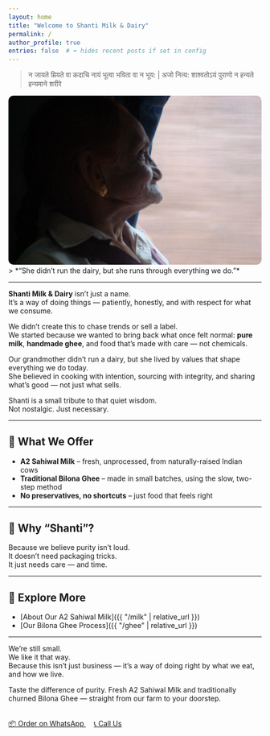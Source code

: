 ```yaml
---
layout: home
title: "Welcome to Shanti Milk & Dairy"
permalink: /
author_profile: true
entries: false  # ⬅️ hides recent posts if set in config
---
```

> न जायते म्रियते वा कदाचि नायं भूत्वा भविता वा न भूय: |
> अजो नित्य: शाश्वतोऽयं पुराणो न हन्यते हन्यमाने शरीरे
<!-- ![Our Grandmother — The Heart of Shanti]({{ "/assets/images/dadi.jpg" | relative_url }}){: .align-center } -->

<img src="/assets/img/maa.JPG" alt="Our Grandma" style="max-width: 100%; border-radius: 10px;">
> *“She didn’t run the dairy, but she runs through everything we do.”*

---

**Shanti Milk & Dairy** isn’t just a name.  
It’s a way of doing things — patiently, honestly, and with respect for what we consume.

We didn’t create this to chase trends or sell a label.  
We started because we wanted to bring back what once felt normal: **pure milk**, **handmade ghee**, and food that’s made with care — not chemicals.

Our grandmother didn’t run a dairy, but she lived by values that shape everything we do today.  
She believed in cooking with intention, sourcing with integrity, and sharing what’s good — not just what sells.

Shanti is a small tribute to that quiet wisdom.  
Not nostalgic. Just necessary.

---

## 🐄 What We Offer

- **A2 Sahiwal Milk** – fresh, unprocessed, from naturally-raised Indian cows  
- **Traditional Bilona Ghee** – made in small batches, using the slow, two-step method  
- **No preservatives, no shortcuts** – just food that feels right

---

## 🌿 Why “Shanti”?

Because we believe purity isn’t loud.  
It doesn’t need packaging tricks.  
It just needs care — and time.

---

## 📖 Explore More

- [About Our A2 Sahiwal Milk]({{ "/milk" | relative_url }})  
- [Our Bilona Ghee Process]({{ "/ghee" | relative_url }})

---

We’re still small.  
We like it that way.  
Because this isn’t just business — it’s a way of doing right by what we eat, and how we live.

Taste the difference of purity.
Fresh A2 Sahiwal Milk and traditionally churned Bilona Ghee — straight from our farm to your doorstep.

<div style="margin-top: 2rem;">
  <a href="https://wa.me/919643011465" target="_blank" class="btn btn--primary" style="margin-right: 1rem;">
    📦 Order on WhatsApp
  </a>
  <a href="tel:+919643011465" class="btn btn--primary">
    📞 Call Us
  </a>
</div>



